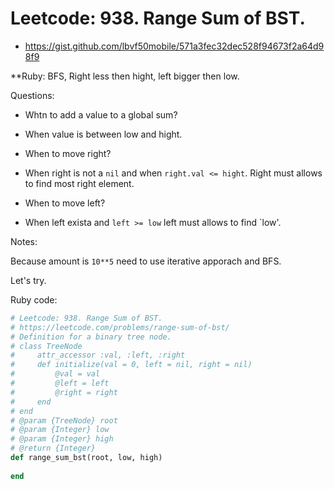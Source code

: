 # Leetcode: 938. Range Sum of BST.

- https://gist.github.com/lbvf50mobile/571a3fec32dec528f94673f2a64d98f9
 
**Ruby: BFS, Right less then hight, left bigger then low.
 
Questions:  

- Whtn to add a value to a global sum?
- When value is between low and hight.

- When to move right?
- When right is not a `nil` and  when `right.val <= hight`. Right must allows to find most right element.

- When to move left?
- When left exista and `left >= low`  left must allows to find `low'.
 
Notes:  

Because amount is `10**5` need to use iterative apporach and BFS.


Let's try.

Ruby code:
```Ruby
# Leetcode: 938. Range Sum of BST.
# https://leetcode.com/problems/range-sum-of-bst/
# Definition for a binary tree node.
# class TreeNode
#     attr_accessor :val, :left, :right
#     def initialize(val = 0, left = nil, right = nil)
#         @val = val
#         @left = left
#         @right = right
#     end
# end
# @param {TreeNode} root
# @param {Integer} low
# @param {Integer} high
# @return {Integer}
def range_sum_bst(root, low, high)
    
end
```
